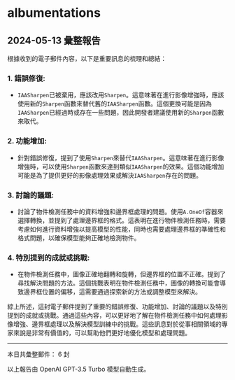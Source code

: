 # albumentations

## 2024-05-13 彙整報告

根據收到的電子郵件內容，以下是重要訊息的梳理和總結：



### 1. 錯誤修復:

- `IAASharpen`已被棄用，應該改用`Sharpen`。這意味著在進行影像增強時，應該使用新的`Sharpen`函數來替代舊的`IAASharpen`函數。這個更換可能是因為`IAASharpen`已經過時或存在一些問題，因此開發者建議使用新的`Sharpen`函數來取代。



### 2. 功能增加:

- 針對錯誤修復，提到了使用`Sharpen`來替代`IAASharpen`。這意味著在進行影像增強時，可以使用`Sharpen`函數來達到類似`IAASharpen`的效果。這個功能增加可能是為了提供更好的影像處理效果或解決`IAASharpen`存在的問題。



### 3. 討論的議題:

- 討論了物件檢測任務中的資料增強和邊界框處理的問題。使用`A.OneOf`容器來選擇轉換，並提到了處理邊界框的格式。這表明在進行物件檢測任務時，需要考慮如何進行資料增強以提高模型的性能，同時也需要處理邊界框的準確性和格式問題，以確保模型能夠正確地檢測物件。



### 4. 特別提到的成就或挑戰:

- 在物件檢測任務中，圖像正確地翻轉和旋轉，但邊界框的位置不正確。提到了尋找解決問題的方法。這個挑戰表明在物件檢測任務中，圖像的轉換可能會導致邊界框位置的偏移，這需要通過探索新的方法或調整模型來解決。



綜上所述，這封電子郵件提到了重要的錯誤修復、功能增加、討論的議題以及特別提到的成就或挑戰。通過這些內容，可以更好地了解在物件檢測任務中如何處理影像增強、邊界框處理以及解決模型訓練中的挑戰。這些訊息對於從事相關領域的專家來說是非常有價值的，可以幫助他們更好地優化模型和處理問題。



---



本日共彙整郵件： 6 封



以上報告由 OpenAI GPT-3.5 Turbo 模型自動生成。